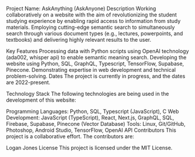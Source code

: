 Project Name: AskAnything (AskAnyone)
Description
Working collaboratively on a website with the aim of revolutionizing the student studying experience by enabling rapid access to information from study materials. Employing cutting-edge semantic search to simultaneously search through various document types (e.g., lectures, powerpoints, and textbooks) and delivering highly relevant results to the user.

Key Features
Processing data with Python scripts using OpenAI technology (ada002, whisper api) to enable semantic meaning search.
Developing the website using Python, SQL, GraphQL, Typescript, TensorFlow, Supabase, Pinecone.
Demonstrating expertise in web development and technical problem-solving.
Dates
The project is currently in progress, and the dates are 2022-present.

Technology Stack
The following technologies are being used in the development of this website:

Programming Languages: Python, SQL, Typescript (JavaScript), C
Web Development: JavaScript (TypeScript), React, Next.js, GraphQL, SQL, Firebase, Supabase, Pinecone (Vector Database)
Tools: Linux, Git/GitHub, Photoshop, Android Studio, TensorFlow, OpenAI API
Contributors
This project is a collaborative effort. The contributors are:

Logan Jones
License
This project is licensed under the MIT License.
